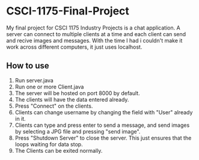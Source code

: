 # CSCI-1175-Final-Project

My final project for CSCI 1175 Industry Projects is a chat application.
A server can connect to multiple clients at a time and each client can send and recive images and messages.
With the time I had i couldn't make it work across different computers, it just uses localhost.

## How to use

1. Run server.java
2. Run one or more Client.java
3. The server will be hosted on port 8000 by default.
4. The clients will have the data entered already.
5. Press "Connect" on the clients.
6. Clients can change username by changing the field with "User" already in it.
7. Clients can type and press enter to send a message, and send images by selecting a JPG file and pressing "send image".
8. Press "Shutdown Server" to close the server. This just ensures that the loops waiting for data stop.
9. The Clients can be exited normally.
